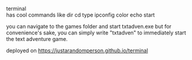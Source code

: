 terminal  
has cool commands like dir cd type ipconfig color echo start

you can navigate to the games folder and start txtadven.exe
but for convenience's sake, you can simply write "txtadven" to immediately start the text adventure game.

deployed on https://justarandomperson.github.io/terminal
